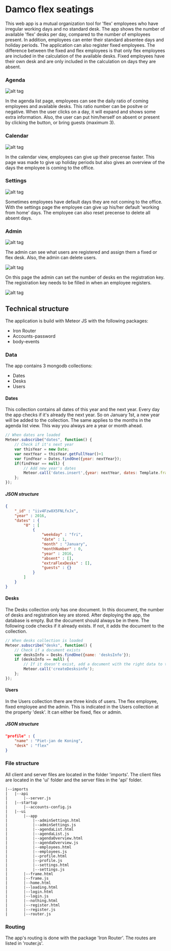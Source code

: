 # Damco flex seatings
This web app is a mutual organization tool for 'flex' employees who have irregular working days and no standard desk. The app shows the number of available 'flex' desks per day, compared to the number of employees present. In addition, employees can enter their standard absentee days and holiday periods. The application can also register fixed employees. The difference between the fixed and flex employees is that only flex employees are included in the calculation of the available desks. Fixed employees have their own desk and are only included in the calculation on days they are absent.

### Agenda
![alt tag](https://github.com/RaymondKorrel/damco/blob/master/public/readme/agenda.jpg)

In the agenda list page, employees can see the daily ratio of coming employees and available desks. This ratio number can be positve or negative. When the user clicks on a day, it will expand and shows some extra information. Also, the user can put him/herself on absent or present by clicking the button, or bring guests (maximum 3).

### Calendar
![alt tag](https://github.com/RaymondKorrel/damco/blob/master/public/readme/calendar.jpg)

In the calendar view, employees can give up their precense faster. This page was made to give up holiday periods but also gives an overview of the days the employee is coming to the office.

### Settings
![alt tag](https://github.com/RaymondKorrel/damco/blob/master/public/readme/settings.jpg)

Sometimes employees have default days they are not coming to the office. With the settings page the employee can give up his/her default 'working from home' days. The employee can also reset precense to delete all absent days.

### Admin
![alt tag](https://github.com/RaymondKorrel/damco/blob/master/public/readme/employees.jpg)

The admin can see what users are registered and assign them a fixed or flex desk. Also, the admin can delete users.

![alt tag](https://github.com/RaymondKorrel/damco/blob/master/public/readme/adminSettings.jpg)

On this page the admin can set the number of desks en the registration key. The registration key needs to be filled in when an employee registers.

![alt tag](https://github.com/RaymondKorrel/damco/blob/master/public/readme/register.jpg)

## Technical structure
The application is build with Meteor JS with the following packages:
- Iron Router
- Accounts-password
- body-events

### Data
The app contains 3 mongodb collections:

- Dates
- Desks
- Users

#### Dates
This collection contains all dates of this year and the next year. Every day the app checks if it's already the next year. So on January 1st, a new year will be added to the collection. The same applies to the months in the agenda list view. This way you always are a year or month ahead.

```javascript
// When dates are loaded
Meteor.subscribe("dates", function() {
    // Check if it's next year
	var thisYear = new Date;
	var nextYear = thisYear.getFullYear()+1
	var findYear = Dates.findOne({year: nextYear});
	if(findYear == null) {
		// Add new year's dates
		Meteor.call('dates.insert',{year: nextYear, dates: Template.frame.__helpers.get('getData')(nextYear)});
	};
});
```

##### JSON structure
```json
{
    "_id" : "iiv4Fzw8X5FNLfxJx",
    "year" : 2016,
    "dates" : {
        "0" : [ 
            {
                "weekday" : "fri",
                "date" : 1,
                "month" : "January",
                "monthNumber" : 0,
                "year" : 2016,
                "absent" : [],
                "extraFlexDesks" : [],
                "guests" : {}
            }
        ]
    }
}
```

#### Desks
The Desks collection only has one document. In this document, the number of desks and registration key are stored. After deploying the app, the database is empty. But the document should always be in there. The following code checks if it already exists. If not, it adds the document to the collection.

```javascript
// When desks collection is loaded
Meteor.subscribe("desks", function() {
	// Check if a document exists
	var desksInfo = Desks.findOne({name: 'desksInfo'});
	if (desksInfo == null) {
		// If it doesn't exist, add a document with the right data to the collection
		Meteor.call('createDesksinfo');
	};
});
```

#### Users
In the Users collection there are three kinds of users. The flex employee, fixed employee and the admin. This is indicated in the Users collection at the property 'desk'. It can either be fixed, flex or admin. 

##### JSON structure
```json
"profile" : {
	"name" : "Piet-jan de Koning",
	"desk" : "flex"
}
```

### File structure
All client and server files are located in the folder 'imports'. The client files are located in the 'ui' folder and the server files in the 'api' folder.

```
|--imports
|	|--api
|		|--server.js
|	|--startup
|		|--accounts-config.js
|	|--ui
|		|--app
|			|--adminSettings.html
|			|--adminSettings.js
|			|--agendaList.html
|			|--agendaList.js
|			|--agendaOverview.html
|			|--agendaOverview.js
|			|--employees.html
|			|--employees.js
|			|--profile.html
|			|--profile.js
|			|--settings.html
|			|--settings.js
|		|--frame.html
|		|--frame.js
|		|--home.html
|		|--loading.html
|		|--login.html
|		|--login.js
|		|--nothing.html
|		|--register.html
|		|--register.js
|		|--router.js
```

### Routing
The app's routing is done with the package 'Iron Router'. The routes are listed in 'router.js'.